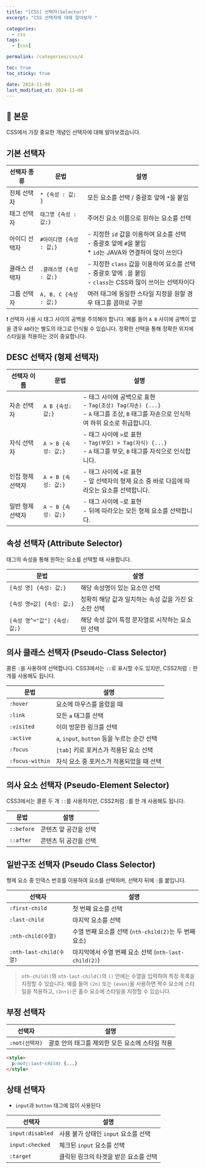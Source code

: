 ```yaml
---
title: "[CSS] 선택자(Selector)"
excerpt: "CSS 선택자에 대해 알아보자 "

categories:
  - css
tags:
  - [css]

permalink: /categories/css/4

toc: true
toc_sticky: true

date: 2024-11-08
last_modified_at: 2024-11-08
---
```


## 🦥 본문

CSS에서 가장 중요한 개념인 선택자에 대해 알아보겠습니다.

## 기본 선택자

| 선택자 종류     | 문법              | 설명                                                                                     |
| --------------- | ----------------- | ---------------------------------------------------------------------------------------- |
| 전체 선택자     | `* {속성 : 값; }` | 모든 요소를 선택 / 중괄호 앞에 `*`을 붙임                                                |
| 태그 선택자     | `태그명 {속성 : 값;}` | 주어진 요소 이름으로 원하는 요소를 선택                                                   |
| 아이디 선택자   | `#아이디명 {속성 : 값;}` | - 지정한 `id` 값을 이용하여 요소를 선택 <br> - 중괄호 앞에 `#`을 붙임 <br> * `id`는 JAVA와 연결하여 많이 쓰인다 |
| 클래스 선택자   | `.클래스명 {속성 : 값;}` | - 지정한 `class` 값을 이용하여 요소를 선택 <br> - 중괄호 앞에 `.`을 붙임 <br> - `class`는 CSS와 많이 쓰이는 선택자이다 |
| 그룹 선택자     | `A, B, C {속성 : 값;}` | 여러 태그에 동일한 스타일 지정을 원할 경우 태그를 콤마로 구분                              |

  ❗️ 선택자 사용 시 태그 사이의 공백을 주의해야 합니다. 예를 들어 `A B` 사이에 공백이 없을 경우 `AB`라는 별도의 태그로 인식될 수 있습니다. 정확한 선택을 통해 정확한 위치에 스타일을 적용하는 것이 중요합니다.

## DESC 선택자 (형제 선택자)

| 선택자 이름       | 문법              | 설명                                                                                     |
| ----------------- | ----------------- | ---------------------------------------------------------------------------------------- |
| 자손 선택자       | `A B {속성: 값;}` | - 태그 사이에 공백으로 표현 <br> - `Tag(조상) Tag(자손) {...}` <br> - `A` 태그를 조상, `B` 태그를 자손으로 인식하여 하위 요소로 취급합니다. |
| 자식 선택자       | `A > B {속성: 값;}` | - 태그 사이에 `>`로 표현 <br> - `Tag(부모) > Tag(자식) {...}` <br> - `A` 태그를 부모, `B` 태그를 자식으로 인식합니다. |
| 인접 형제 선택자  | `A + B {속성: 값;}` | - 태그 사이에 `+`로 표현 <br> - 앞 선택자의 형제 요소 중 바로 다음에 따라오는 요소를 선택합니다. |
| 일반 형제 선택자  | `A ~ B {속성: 값;}` | - 태그 사이에 `~`로 표현 <br> - 뒤에 따라오는 모든 형제 요소를 선택합니다.               |

## 속성 선택자 (Attribute Selector)
태그의 속성을 통해 원하는 요소를 선택할 때 사용합니다.

| 문법                  | 설명                                                               |
| --------------------- | ------------------------------------------------------------------ |
| `[속성 명] {속성: 값;}` | 해당 속성명이 있는 요소만 선택                                       |
| `[속성 명=값] {속성: 값;}` | 정확히 해당 값과 일치하는 속성 값을 가진 요소만 선택                  |
| `[속성 명^="값"] {속성: 값;}` | 해당 속성 값이 특정 문자열로 시작하는 요소만 선택                    |

## 의사 클래스 선택자 (Pseudo-Class Selector)
콜론 `:`을 사용하여 선택합니다. CSS3에서는 `::`로 표시할 수도 있지만, CSS2처럼 `:` 한 개를 사용해도 됩니다.

| 문법               | 설명                                                                 |
| ------------------ | -------------------------------------------------------------------- |
| `:hover`           | 요소에 마우스를 올렸을 때                                             |
| `:link`            | 모든 `a` 태그를 선택                                                  |
| `:visited`         | 이미 방문한 링크를 선택                                               |
| `:active`          | `a`, `input`, `button` 등을 누르는 순간 선택                          |
| `:focus`           | `[tab]` 키로 포커스가 적용된 요소 선택                               |
| `:focus-within`    | 자식 요소 중 포커스가 적용되었을 때 선택                               |

## 의사 요소 선택자 (Pseudo-Element Selector)
CSS3에서는 콜론 두 개 `::`를 사용하지만, CSS2처럼 `:`를 한 개 사용해도 됩니다.

| 문법       | 설명                                                                 |
| ---------- | -------------------------------------------------------------------- |
| `::before` | 콘텐츠 앞 공간을 선택                                                 |
| `::after`  | 콘텐츠 뒤 공간을 선택                                                 |

## 일반구조 선택자 (Pseudo Class Selector)
형제 요소 중 인덱스 번호를 이용하여 요소를 선택하며, 선택자 뒤에 `:`를 붙입니다.

| 선택자                  | 설명                                                   |
| ----------------------- | ------------------------------------------------------ |
| `:first-child`          | 첫 번째 요소를 선택                                     |
| `:last-child`           | 마지막 요소를 선택                                      |
| `:nth-child(수열)`      | 수열 번째 요소를 선택 (`nth-child(2)`는 두 번째 요소)    |
| `:nth-last-child(수열)` | 마지막에서 수열 번째 요소 선택 (`nth-last-child(2)`)     |

> `nth-child()`와 `nth-last-child()`의 `()` 안에는 수열을 입력하여 특정 목록을 지정할 수 있습니다. 예를 들어 `(2n)` 또는 `(even)`을 사용하면 짝수 요소에 스타일을 적용하고, `(2n+1)`은 홀수 요소에 스타일을 지정할 수 있습니다.

## 부정 선택자

| 선택자               | 설명                                               |
| -------------------- | -------------------------------------------------- |
| `:not(선택자)`       | 괄호 안의 태그를 제외한 모든 요소에 스타일 적용    |

```html
<style>
  p:not(:last-child) {...}
</style>
```

## 상태 선택자

- `input`과 `button` 태그에 많이 사용된다

| 선택자            | 설명                                       |
| ----------------- | ------------------------------------------ |
| `input:disabled`  | 사용 불가 상태인 `input` 요소를 선택        |
| `input:checked`   | 체크된 `input` 요소를 선택                  |
| `:target`         | 클릭된 링크의 타겟을 받은 요소를 선택       |
